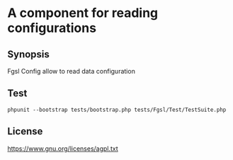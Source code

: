 # A component for reading configurations

## Synopsis

Fgsl Config allow to read data configuration

## Test

    phpunit --bootstrap tests/bootstrap.php tests/Fgsl/Test/TestSuite.php

## License

https://www.gnu.org/licenses/agpl.txt
